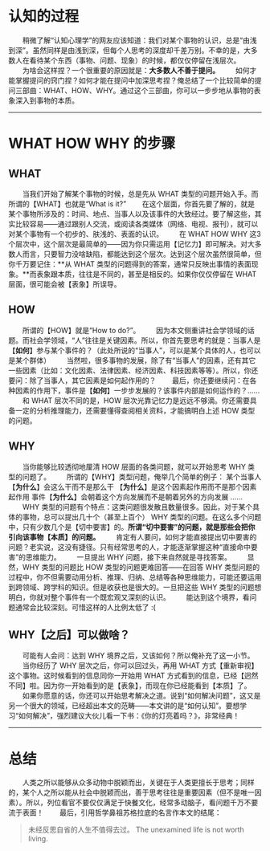 # 认知的过程
　　稍微了解“认知心理学”的网友应该知道：我们对某个事物的认识，总是“由浅到深”。虽然同样是由浅到深，但每个人思考的深度却千差万别。不幸的是，大多数人在看待某个东西（事物、问题、现象）的时候，都仅仅停留在浅层次。
　　为啥会这样捏？一个很重要的原因就是：**大多数人不善于提问。**
　　如何才能掌握提问的窍门捏？如何才能在提问中加深思考捏？俺总结了一个比较简单的提问三部曲：WHAT、HOW、WHY。通过这个三部曲，你可以一步步地从事物的表象深入到事物的本质。

--- 
# WHAT HOW WHY 的步骤

## WHAT
　　当我们开始了解某个事物的时候，总是先从 WHAT 类型的问题开始入手。而所谓的【WHAT】也就是“What is it?”
　　在这个层面，你首先要了解的，就是某个事物所涉及的：时间、地点、当事人以及该事件的大致经过。要了解这些，其实比较容易——通过跟别人交流，或阅读各类媒体（网络、电视、报刊），就可以对某个事物有一个初步的、肤浅的、表面的认识。
　　在 WHAT HOW WHY 这3个层次中，这个层次是最简单的——因为你只需运用【记忆力】即可解决。对大多数人而言，只要智力没啥缺陷，都能达到这个层次。达到这个层次虽然很简单，但你千万要记住：**从 WHAT 类型的问题得到的答案，通常只反映出事情的表面现象。**而表象跟本质，往往是不同的，甚至是相反的。如果你仅仅停留在 WHAT 层面，很可能会被【表象】所误导。

## HOW
　　所谓的【HOW】就是“How to do?”。
　　因为本文侧重讲社会学领域的话题。而社会学领域，“人”往往是关键因素。所以，你首先要思考的就是：当事人是【**如何**】参与某个事件的？（此处所说的“当事人”，可以是某个具体的人，也可以是某个群体）
　　当然啦，很多事物的发展，除了有“当事人”的因素，还有其它一些因素（比如：文化因素、法律因素、经济因素、科技因素等等）。所以，你还要问：除了当事人，其它因素是如何起作用的？
　　最后，你还要继续问：在各种因素的作用下，事件是【**如何**】一步步发展的？该事件内部是如何运作的？......
　　和 WHAT 层次不同的是，HOW 层次光靠记忆力是远远不够滴。你还需要具备一定的分析推理能力，还需要懂得查阅相关资料，才能搞明白上述 HOW 类型的问题。

## WHY
　　当你能够比较透彻地厘清 HOW 层面的各类问题，就可以开始思考 WHY 类型的问题了。
　　所谓的【WHY】类型问题，俺举几个简单的例子：
某个当事人【**为什么**】会这么干而不是那么干
【**为什么**】是这个因素起作用而不是那个因素起作用
事件【**为什么**】会朝着这个方向发展而不是朝着另外的方向发展
......
　　WHY 类型的问题有个特点：这类问题很发散且数量很多。因此，对于某个具体的事物，总可以提出几十个（甚至上百个） WHY 类型的问题。在这么多个问题中，只有少数几个是【切中要害】的。**所谓“切中要害”的问题，就是那些会把你引向该事物【本质】的问题。**
　　肯定有人要问，如何才能直接提出切中要害的问题？老实说，这没有捷径。只有经常思考的人，才能逐渐掌握这种“直接命中要害”的思维能力。
　　一旦提出 WHY 问题，接下来自然就是寻找答案。
　　显然，WHY 类型的问题比 HOW 类型的问题更难回答——在回答 WHY 类型问题的过程中，你不但需要动用分析、推理、归纳、总结等各种思维能力，可能还要运用到跨领域、跨学科的知识。但是收获也是很大的。一旦把这些 WHY 类型的问题想明白，你就对整个事件有一个既宏观又深刻的认识。
　　能达到这个境界，看问题通常会比较深刻。可惜这样的人比例太低了 :(

## WHY【之后】可以做啥？
　　可能有人会问：达到 WHY 境界之后，又该如何？所以俺补充了这一小节。
　　当你经历了 WHY 层次之后，你可以回过头，再用 WHAT 方式【重新审视】这个事物。这时候看到的信息同你一开始用 WHAT 方式看到的信息，已经【迥然不同】啦。因为你一开始看到的是【表象】，而现在你已经能看到【本质】了。
　　如果你愿意的话，你还可以开始思考解决之道。说到“如何解决问题”，这又是另一个很大的领域，已经超出本文的范畴——本文讲的是“如何认知”。要想学习“如何解决”，强烈建议大伙儿看一下书：《你的灯亮着吗？》，非常经典！

--- 
# 总结
　　人类之所以能够从众多动物中脱颖而出，关键在于人类更擅长于思考；同样的，某个人之所以能从社会中脱颖而出，善于思考往往是重要因素（但不是唯一因素）。所以，列位看官不要仅仅满足于快餐文化，经常多动脑子，看问题千万不要流于表面！
　　最后，引用哲学鼻祖苏格拉底的名言作本文的结尾：
> 未经反思自省的人生不值得去过。
The unexamined life is not worth living.